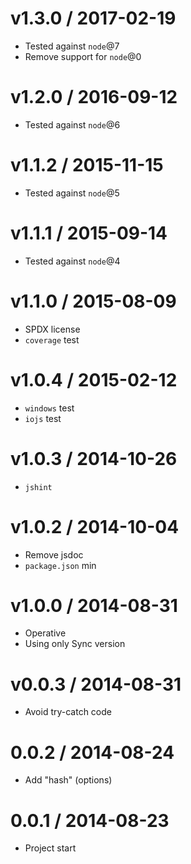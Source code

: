 v1.3.0 / 2017-02-19
==================

  * Tested against `node`@7
  * Remove support for `node`@0

v1.2.0 / 2016-09-12
==================

  * Tested against `node`@6

v1.1.2 / 2015-11-15
==================

  * Tested against `node`@5

v1.1.1 / 2015-09-14
==================

  * Tested against `node`@4

v1.1.0 / 2015-08-09
==================

  * SPDX license
  * `coverage` test

v1.0.4 / 2015-02-12
==================

  * `windows` test
  * `iojs` test

v1.0.3 / 2014-10-26
==================

  * `jshint`

v1.0.2 / 2014-10-04
==================

  * Remove jsdoc
  * `package.json` min

v1.0.0 / 2014-08-31
==================

  * Operative
  * Using only Sync version

v0.0.3 / 2014-08-31
==================

  * Avoid try-catch code

0.0.2 / 2014-08-24
==================

  * Add "hash" (options)

0.0.1 / 2014-08-23
==================

  * Project start
